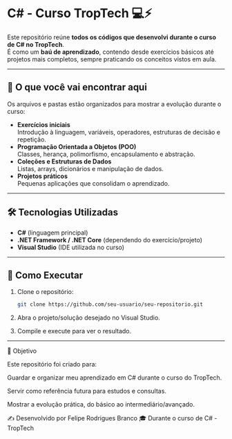 # C# - Curso TropTech 💻⚡

Este repositório reúne **todos os códigos que desenvolvi durante o curso de C# no TropTech**.  
É como um **baú de aprendizado**, contendo desde exercícios básicos até projetos mais completos, sempre praticando os conceitos vistos em aula.

---

## 📂 O que você vai encontrar aqui
Os arquivos e pastas estão organizados para mostrar a evolução durante o curso:
- **Exercícios iniciais**  
  Introdução à linguagem, variáveis, operadores, estruturas de decisão e repetição.
- **Programação Orientada a Objetos (POO)**  
  Classes, herança, polimorfismo, encapsulamento e abstração.
- **Coleções e Estruturas de Dados**  
  Listas, arrays, dicionários e manipulação de dados.
- **Projetos práticos**  
  Pequenas aplicações que consolidam o aprendizado.

---

## 🛠️ Tecnologias Utilizadas
- **C#** (linguagem principal)
- **.NET Framework / .NET Core** (dependendo do exercício/projeto)
- **Visual Studio** (IDE utilizada no curso)

---

## 🚀 Como Executar
1. Clone o repositório:
   ```bash
   git clone https://github.com/seu-usuario/seu-repositorio.git

2. Abra o projeto/solução desejado no Visual Studio.

3. Compile e execute para ver o resultado.

---

   📖 Objetivo

Este repositório foi criado para:

Guardar e organizar meu aprendizado em C# durante o curso do TropTech.

Servir como referência futura para estudos e consultas.

Mostrar a evolução prática, do básico ao intermediário/avançado.

✍️ Desenvolvido por Felipe Rodrigues Branco
🎓 Durante o curso de C# - TropTech
